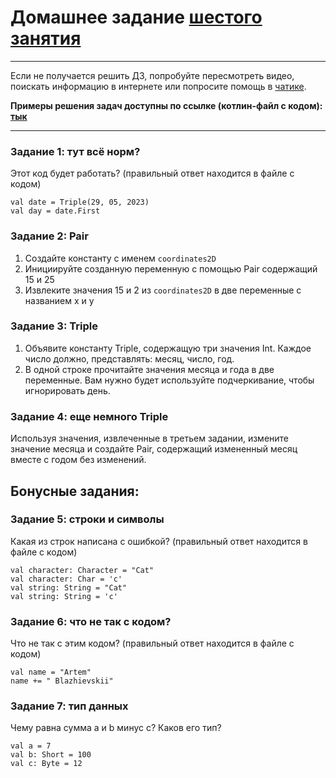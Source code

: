 # Домашнее задание [шестого занятия](https://youtu.be/pMtCGMlZ3Yk)

***
Если не получается решить ДЗ, попробуйте пересмотреть видео, поискать информацию в интернете или попросите помощь в [чатике](https://t.me/ablazhievski).

**Примеры решения задач доступны по ссылке (котлин-файл с кодом): [тык](https://github.com/TomNotArtem/myCourseKotlinRu/raw/main/Lesson_6/Main.kt)**

***

### Задание 1: тут всё норм?

Этот код будет работать? (правильный ответ находится в файле с кодом)

    val date = Triple(29, 05, 2023)
    val day = date.First

### Задание 2: Pair

1. Создайте константу с именем `coordinates2D` 
2. Инициируйте созданную переменную с помощью Pair содержащий 15 и 25
3. Извлеките значения 15 и 2 из `coordinates2D` в две переменные с названием x и y

### Задание 3: Triple
1. Объявите константу Triple, содержащую три значения Int. Каждое число должно, представлять: месяц, число, год.
2. В одной строке прочитайте значения месяца и года в две переменные. Вам нужно будет используйте подчеркивание, чтобы игнорировать день.
### Задание 4: еще немного Triple
Используя значения, извлеченные в третьем задании, измените значение месяца и создайте Pair, содержащий измененный месяц вместе с годом без изменений.

## Бонусные задания:

### Задание 5: строки и символы

Какая из строк написана с ошибкой? (правильный ответ находится в файле с кодом)

    val character: Character = "Cat"
    val character: Char = 'c'
    val string: String = "Cat"
    val string: String = 'c'

### Задание 6: что не так с кодом?
Что не так с этим кодом? (правильный ответ находится в файле с кодом)

    val name = "Artem"  
    name += " Blazhievskii"


### Задание 7: тип данных
Чему равна сумма a и b минус c? Каков его тип?

    val a = 7
    val b: Short = 100
    val c: Byte = 12


